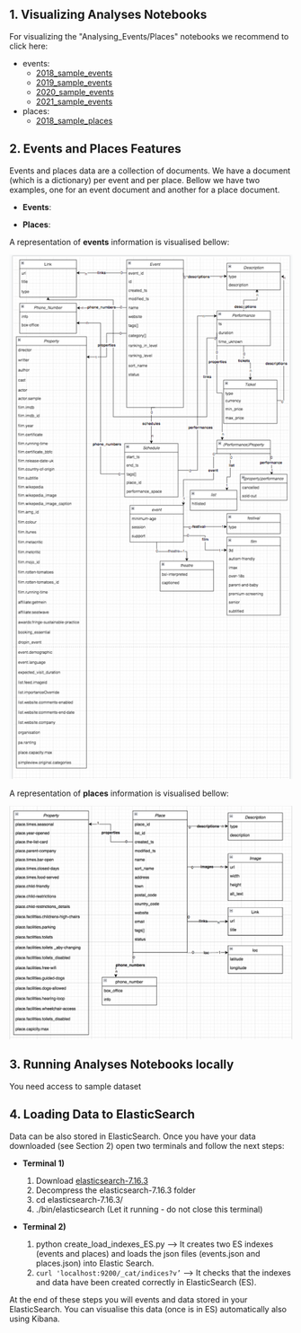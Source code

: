 ## 1. Visualizing Analyses Notebooks
For visualizing the "Analysing_Events/Places" notebooks we recommend to click here:
  - events:
	- [2018_sample_events](https://rosafilgueira.github.io/Exploring_TheList_Data/mining_LIST_2018_2021_data/html_visualizations/Analysing_Events_sample_20180501.html) 
	- [2019_sample_events](https://rosafilgueira.github.io/Exploring_TheList_Data/mining_LIST_2018_2021_data/html_visualizations/Analysing_Events_sample_20190501.html) 
	- [2020_sample_events](https://rosafilgueira.github.io/Exploring_TheList_Data/mining_LIST_2018_2021_data/html_visualizations/Analysing_Events_sample_20200501.html) 
	- [2021_sample_events](https://rosafilgueira.github.io/Exploring_TheList_Data/mining_LIST_2018_2021_data/html_visualizations/Analysing_Events_sample_20210501.html) 
  - places:
	- [2018_sample_places](https://rosafilgueira.github.io/Exploring_TheList_Data/mining_LIST_2018_2021_data/html_visualizations/Analysing_Places_sample_20180501.html) 


## 2. Events and Places Features

Events and places data are a collection of documents. We have a document (which is a dictionary) per event and per place.
Bellow we have two examples, one for an event document and another for a place document. 

- **Events**: 

- **Places**:


A representation of **events** information is visualised  bellow:

<img width="1121" alt="events_classes" src="./events_classes.png">

A representation of **places** information is visualised bellow:

<img width="1121" alt="places_classes" src="./places_classes.png">

## 3. Running Analyses Notebooks locally

You need access to sample dataset 

## 4. Loading Data to ElasticSearch

Data can be also stored in ElasticSearch. Once you have your data downloaded (see Section 2) open two terminals and follow the next steps:
- **Terminal 1)**
  1. Download [elasticsearch-7.16.3](https://www.elastic.co/downloads/elasticsearch)
  2. Decompress the elasticsearch-7.16.3 folder
  3. cd elasticsearch-7.16.3/
  4. ./bin/elasticsearch 
  (Let it running - do not close this terminal)

- **Terminal  2)**
   1. python create_load_indexes_ES.py  —> It creates two ES indexes (events and places) and loads the json files (events.json and places.json) into Elastic Search. 
   2. ``` curl 'localhost:9200/_cat/indices?v’ ``` —> It checks that the indexes and data have been created correctly in ElasticSearch (ES).

At the end of these steps you will events and data stored in your ElasticSearch. You can visualise this data (once is in ES) automatically also using Kibana. 

